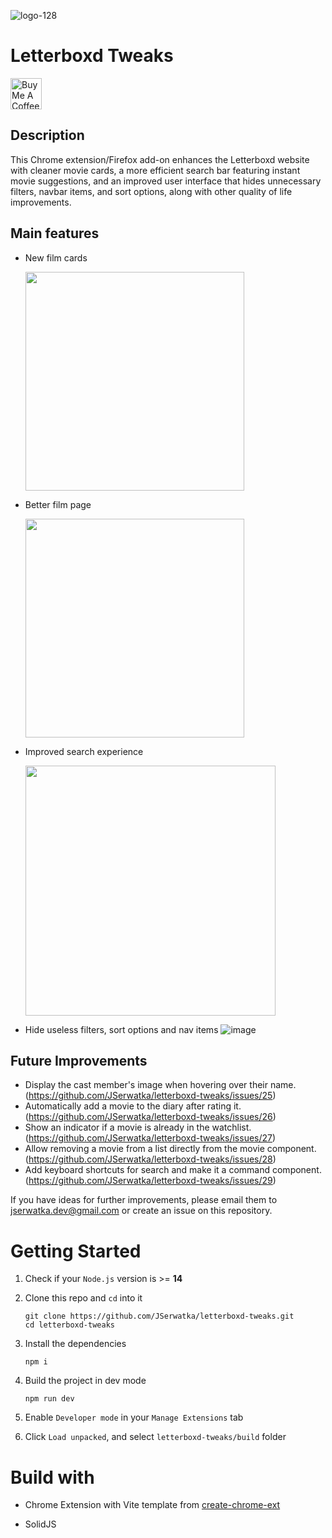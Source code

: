 ![logo-128](https://github.com/user-attachments/assets/24db487d-5e4f-47d3-b769-481f71a59c7e)

# Letterboxd Tweaks
<a href="https://www.buymeacoffee.com/jserwatka" target="_blank"><img src="https://cdn.buymeacoffee.com/buttons/v2/default-yellow.png" alt="Buy Me A Coffee" style="height: 50px !important;width: auto !important;" ></a>

## Description
This Chrome extension/Firefox add-on enhances the Letterboxd website with cleaner movie cards, a more efficient search bar featuring instant movie suggestions, and an improved user interface that hides unnecessary filters, navbar items, and sort options, along with other quality of life improvements.

## Main features
- New film cards
  
  <img src="https://github.com/user-attachments/assets/04d91a6c-6d90-4167-89e9-a60d8ad285e8" height="350" />

- Better film page

  <img src="https://github.com/user-attachments/assets/631c1e99-bd07-4cfa-b554-3e7a7db8dfa1" height="350" />

- Improved search experience

  <img src="https://github.com/user-attachments/assets/abbef7b9-e992-46d1-b09b-90b43d98c323" height="400" />

- Hide useless filters, sort options and nav items
  ![image](https://github.com/JSerwatka/letterboxd-tweaks/assets/33938646/11f3eedd-c79c-4be6-bc63-970cb09237b2)

## Future Improvements
- Display the cast member's image when hovering over their name. (https://github.com/JSerwatka/letterboxd-tweaks/issues/25)
- Automatically add a movie to the diary after rating it. (https://github.com/JSerwatka/letterboxd-tweaks/issues/26)
- Show an indicator if a movie is already in the watchlist. (https://github.com/JSerwatka/letterboxd-tweaks/issues/27)
- Allow removing a movie from a list directly from the movie component. (https://github.com/JSerwatka/letterboxd-tweaks/issues/28)
- Add keyboard shortcuts for search and make it a command component. (https://github.com/JSerwatka/letterboxd-tweaks/issues/29)

If you have ideas for further improvements, please email them to jserwatka.dev@gmail.com or create an issue on this repository.

# Getting Started
1. Check if your `Node.js` version is >= **14**
2. Clone this repo and `cd` into it
   ```shell
   git clone https://github.com/JSerwatka/letterboxd-tweaks.git
   cd letterboxd-tweaks
   ```
3. Install the dependencies
   ```shell
   npm i
   ```
4. Build the project in dev mode

   ```shell
   npm run dev
   ```

5. Enable `Developer mode` in your `Manage Extensions` tab
6. Click `Load unpacked`, and select `letterboxd-tweaks/build` folder

  
# Build with

- Chrome Extension with Vite template from [create-chrome-ext](https://github.com/guocaoyi/create-chrome-ext)

- SolidJS

